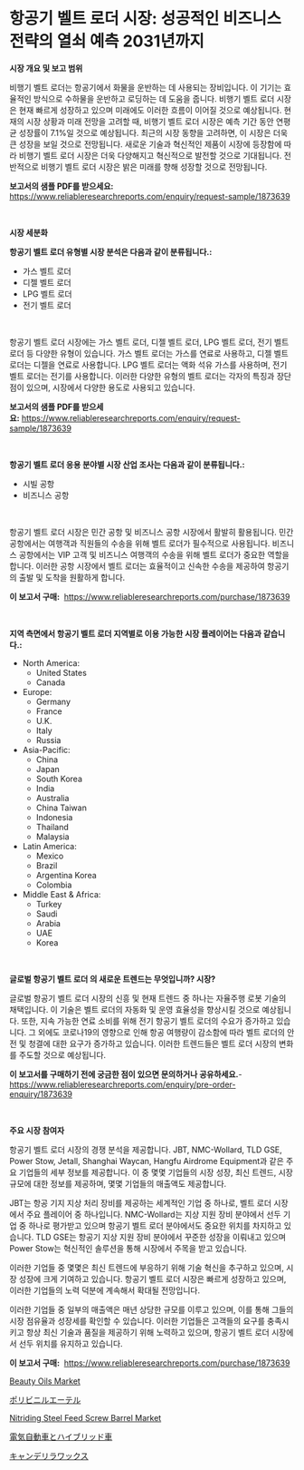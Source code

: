<p><h1>항공기 벨트 로더 시장: 성공적인 비즈니스 전략의 열쇠 예측 2031년까지</h1></p><p><strong>시장 개요 및 보고 범위</strong></p>
<p><p>비행기 벨트 로더는 항공기에서 화물을 운반하는 데 사용되는 장비입니다. 이 기기는 효율적인 방식으로 수하물을 운반하고 로딩하는 데 도움을 줍니다. 비행기 벨트 로더 시장은 현재 빠르게 성장하고 있으며 미래에도 이러한 흐름이 이어질 것으로 예상됩니다. 현재의 시장 상황과 미래 전망을 고려할 때, 비행기 벨트 로더 시장은 예측 기간 동안 연평균 성장률이 7.1%일 것으로 예상됩니다. 최근의 시장 동향을 고려하면, 이 시장은 더욱 큰 성장을 보일 것으로 전망됩니다. 새로운 기술과 혁신적인 제품이 시장에 등장함에 따라 비행기 벨트 로더 시장은 더욱 다양해지고 혁신적으로 발전할 것으로 기대됩니다. 전반적으로 비행기 벨트 로더 시장은 밝은 미래를 향해 성장할 것으로 전망됩니다.</p></p>
<p><strong>보고서의 샘플 PDF를 받으세요:</strong> <a href="https://www.reliableresearchreports.com/enquiry/request-sample/1873639">https://www.reliableresearchreports.com/enquiry/request-sample/1873639</a></p>
<p>&nbsp;</p>
<p><strong>시장 세분화</strong></p>
<p><strong>항공기 벨트 로더 유형별 시장 분석은 다음과 같이 분류됩니다.:</strong></p>
<p><ul><li>가스 벨트 로더</li><li>디젤 벨트 로더</li><li>LPG 벨트 로더</li><li>전기 벨트 로더</li></ul></p>
<p>&nbsp;</p>
<p><p>항공기 벨트 로더 시장에는 가스 벨트 로더, 디젤 벨트 로더, LPG 벨트 로더, 전기 벨트 로더 등 다양한 유형이 있습니다. 가스 벨트 로더는 가스를 연료로 사용하고, 디젤 벨트 로더는 디젤을 연료로 사용합니다. LPG 벨트 로더는 액화 석유 가스를 사용하며, 전기 벨트 로더는 전기를 사용합니다. 이러한 다양한 유형의 벨트 로더는 각자의 특징과 장단점이 있으며, 시장에서 다양한 용도로 사용되고 있습니다.</p></p>
<p><strong>보고서의 샘플 PDF를 받으세요:</strong>&nbsp;<a href="https://www.reliableresearchreports.com/enquiry/request-sample/1873639">https://www.reliableresearchreports.com/enquiry/request-sample/1873639</a></p>
<p>&nbsp;</p>
<p><strong> 항공기 벨트 로더 응용 분야별 시장 산업 조사는 다음과 같이 분류됩니다.:</strong></p>
<p><ul><li>시빌 공항</li><li>비즈니스 공항</li></ul></p>
<p>&nbsp;</p>
<p><p>항공기 벨트 로더 시장은 민간 공항 및 비즈니스 공항 시장에서 활발히 활용됩니다. 민간 공항에서는 여행객과 직원들의 수송을 위해 벨트 로더가 필수적으로 사용됩니다. 비즈니스 공항에서는 VIP 고객 및 비즈니스 여행객의 수송을 위해 벨트 로더가 중요한 역할을 합니다. 이러한 공항 시장에서 벨트 로더는 효율적이고 신속한 수송을 제공하여 항공기의 출발 및 도착을 원활하게 합니다.</p></p>
<p><strong>이 보고서 구매:</strong>&nbsp; <a href="https://www.reliableresearchreports.com/purchase/1873639">https://www.reliableresearchreports.com/purchase/1873639</a></p>
<p>&nbsp;</p>
<p><strong>지역 측면에서 항공기 벨트 로더 지역별로 이용 가능한 시장 플레이어는 다음과 같습니다.:</strong></p>
<p><ul>
    <li>
        North America:
        <ul>
            <li>United States</li>
            <li>Canada</li>
        </ul>
    </li>
    <li>
        Europe:
        <ul>
            <li>Germany</li>
            <li>France</li>
            <li>U.K.</li>
            <li>Italy</li>
            <li>Russia</li>
        </ul>
    </li>
    <li>
        Asia-Pacific:
        <ul>
            <li>China</li>
            <li>Japan</li>
            <li>South Korea</li>
            <li>India</li>
            <li>Australia</li>
            <li>China Taiwan</li>
            <li>Indonesia</li>
            <li>Thailand</li>
            <li>Malaysia</li>
        </ul>
    </li>
    <li>
        Latin America:
        <ul>
            <li>Mexico</li>
            <li>Brazil</li>
            <li>Argentina Korea</li>
            <li>Colombia</li>
        </ul>
    </li>
    <li>
        Middle East & Africa:
        <ul>
            <li>Turkey</li>
            <li>Saudi</li>
            <li>Arabia</li>
            <li>UAE</li>
            <li>Korea</li>
        </ul>
    </li>
    </ul></p>
<p>&nbsp;</p>
<p><strong>글로벌 항공기 벨트 로더 의 새로운 트렌드는 무엇입니까? 시장?</strong></p>
<p><p>글로벌 항공기 벨트 로더 시장의 신흥 및 현재 트렌드 중 하나는 자율주행 로봇 기술의 채택입니다. 이 기술은 벨트 로더의 자동화 및 운영 효율성을 향상시킬 것으로 예상됩니다. 또한, 지속 가능한 연료 소비를 위해 전기 항공기 벨트 로더의 수요가 증가하고 있습니다. 그 외에도 코로나19의 영향으로 인해 항공 여행량이 감소함에 따라 벨트 로더의 안전 및 청결에 대한 요구가 증가하고 있습니다. 이러한 트렌드들은 벨트 로더 시장의 변화를 주도할 것으로 예상됩니다.</p></p>
<p><strong>이 보고서를 구매하기 전에 궁금한 점이 있으면 문의하거나 공유하세요.</strong>- <a href="https://www.reliableresearchreports.com/enquiry/pre-order-enquiry/1873639">https://www.reliableresearchreports.com/enquiry/pre-order-enquiry/1873639</a></p>
<p>&nbsp;</p>
<p><strong>주요 시장 참여자</strong></p>
<p><p>항공기 벨트 로더 시장의 경쟁 분석을 제공합니다. JBT, NMC-Wollard, TLD GSE, Power Stow, Jetall, Shanghai Waycan, Hangfu Airdrome Equipment과 같은 주요 기업들의 세부 정보를 제공합니다. 이 중 몇몇 기업들의 시장 성장, 최신 트렌드, 시장 규모에 대한 정보를 제공하며, 몇몇 기업들의 매출액도 제공합니다.</p><p>JBT는 항공 기지 지상 처리 장비를 제공하는 세계적인 기업 중 하나로, 벨트 로더 시장에서 주요 플레이어 중 하나입니다. NMC-Wollard는 지상 지원 장비 분야에서 선두 기업 중 하나로 평가받고 있으며 항공기 벨트 로더 분야에서도 중요한 위치를 차지하고 있습니다. TLD GSE는 항공기 지상 지원 장비 분야에서 꾸준한 성장을 이뤄내고 있으며 Power Stow는 혁신적인 솔루션을 통해 시장에서 주목을 받고 있습니다.</p><p>이러한 기업들 중 몇몇은 최신 트렌드에 부응하기 위해 기술 혁신을 추구하고 있으며, 시장 성장에 크게 기여하고 있습니다. 항공기 벨트 로더 시장은 빠르게 성장하고 있으며, 이러한 기업들의 노력 덕분에 계속해서 확대될 전망입니다.</p><p>이러한 기업들 중 일부의 매출액은 매년 상당한 규모를 이루고 있으며, 이를 통해 그들의 시장 점유율과 성장세를 확인할 수 있습니다. 이러한 기업들은 고객들의 요구를 충족시키고 항상 최신 기술과 품질을 제공하기 위해 노력하고 있으며, 항공기 벨트 로더 시장에서 선두 위치를 유지하고 있습니다.</p></p>
<p><strong>이 보고서 구매:</strong>&nbsp;&nbsp;<a href="https://www.reliableresearchreports.com/purchase/1873639">https://www.reliableresearchreports.com/purchase/1873639</a></p>
<p><p><a href="https://github.com/BryceTownsendr/Market-Research-Report-List-4/blob/main/beauty-oils-market.md">Beauty Oils Market</a></p><p><a href="https://medium.com/@alonzomoenrt8956/%E3%83%9D%E3%83%AA%E3%83%93%E3%83%8B%E3%83%AB%E3%82%A8%E3%83%BC%E3%83%86%E3%83%AB%E5%B8%82%E5%A0%B4%E3%81%AE%E5%B1%95%E6%9C%9B-%E6%A5%AD%E7%95%8C%E6%A6%82%E8%A6%81%E3%81%A8%E4%BA%88%E6%B8%AC-2024%E5%B9%B4%E3%81%8B%E3%82%892031%E5%B9%B4-6b4ddfceb089">ポリビニルエーテル</a></p><p><a href="https://issuu.com/reportprime-2/docs/nitriding-steel-feed-screw-barrel-market-size-2030">Nitriding Steel Feed Screw Barrel Market</a></p><p><a href="https://medium.com/@barbarakss89/%E9%9B%BB%E6%B0%97%E8%87%AA%E5%8B%95%E8%BB%8A%E3%81%A8%E3%83%8F%E3%82%A4%E3%83%96%E3%83%AA%E3%83%83%E3%83%89%E8%BB%8A%E3%81%AE%E5%B8%82%E5%A0%B4%E8%A6%8F%E6%A8%A1%E3%81%A8%E5%B8%82%E5%A0%B4%E5%8B%95%E5%90%91-%E5%AE%8C%E5%85%A8%E3%81%AA%E6%A5%AD%E7%95%8C%E6%A6%82%E8%A6%81-2024%E5%B9%B4%E3%81%8B%E3%82%892031%E5%B9%B4-42b46b2d6a7d">電気自動車とハイブリッド車</a></p><p><a href="https://github.com/mcbeesbxa270/Market-Research-Report-List-1/blob/main/94868483129.md">キャンデリラワックス</a></p></p>
